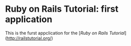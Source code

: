# Ruby on Rails Tutorial: first application

This is the furst appclication for the [*Ruby on Rails Tutorial*] (http://railstutorial.org/)